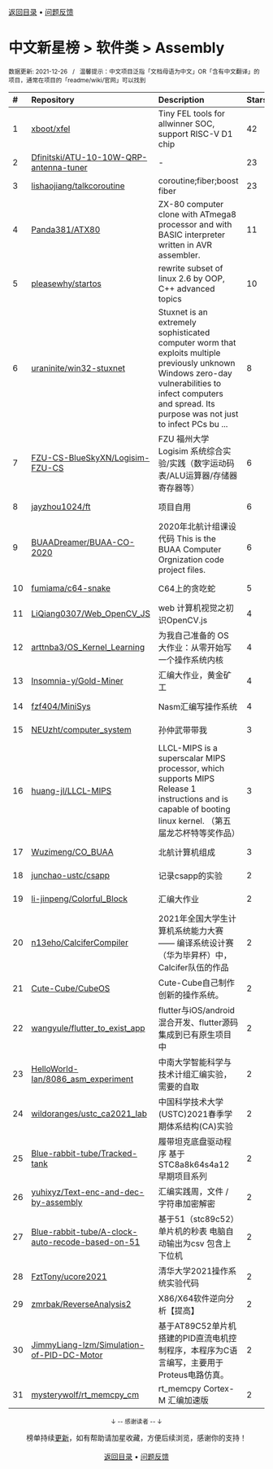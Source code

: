 <a href="https://github.com/kon9chunkit/GitHub-Chinese-Top-Charts#github中文排行榜">返回目录</a> • <a href="/content/docs/feedback.md">问题反馈</a>

# 中文新星榜 > 软件类 > Assembly
<sub>数据更新: 2021-12-26&nbsp;&nbsp;&nbsp;/&nbsp;&nbsp;&nbsp;温馨提示：中文项目泛指「文档母语为中文」OR「含有中文翻译」的项目，通常在项目的「readme/wiki/官网」可以找到</sub>

|#|Repository|Description|Stars|Updated|Created|
|:-|:-|:-|:-|:-|:-|
|1|[xboot/xfel](https://github.com/xboot/xfel)|Tiny FEL tools for allwinner SOC, support RISC-V D1 chip|42|2021-12-25|2021-05-25|
|2|[Dfinitski/ATU-10-10W-QRP-antenna-tuner](https://github.com/Dfinitski/ATU-10-10W-QRP-antenna-tuner)|-|23|2021-12-09|2021-05-06|
|3|[lishaojiang/talkcoroutine](https://github.com/lishaojiang/talkcoroutine)|coroutine;fiber;boost fiber|23|2021-08-03|2021-04-18|
|4|[Panda381/ATX80](https://github.com/Panda381/ATX80)|ZX-80 computer clone with ATmega8 processor and with BASIC interpreter written in AVR assembler.|11|2021-12-15|2021-12-15|
|5|[pleasewhy/startos](https://github.com/pleasewhy/startos)|rewrite subset of linux 2.6 by OOP, C++ advanced topics|10|2021-07-22|2021-05-26|
|6|[uraninite/win32-stuxnet](https://github.com/uraninite/win32-stuxnet)|Stuxnet is an extremely sophisticated computer worm that exploits multiple previously unknown Windows zero-day vulnerabilities to infect computers and spread. Its purpose was not just to infect PCs bu ...|8|2021-09-01|2021-03-16|
|7|[FZU-CS-BlueSkyXN/Logisim-FZU-CS](https://github.com/FZU-CS-BlueSkyXN/Logisim-FZU-CS)|FZU 福州大学 Logisim 系统综合实验/实践（数字运动码表/ALU运算器/存储器寄存器等）|6|2021-06-27|2021-05-09|
|8|[jayzhou1024/ft](https://github.com/jayzhou1024/ft)|项目自用|6|2021-09-30|2021-03-27|
|9|[BUAADreamer/BUAA-CO-2020](https://github.com/BUAADreamer/BUAA-CO-2020)|2020年北航计组课设代码 This is the BUAA Computer Orgnization code project files.|6|2021-11-27|2021-02-04|
|10|[fumiama/c64-snake](https://github.com/fumiama/c64-snake)|C64上的贪吃蛇|5|2021-10-18|2021-03-30|
|11|[LiQiang0307/Web_OpenCV_JS](https://github.com/LiQiang0307/Web_OpenCV_JS)|web 计算机视觉之初识OpenCV.js|4|2021-07-06|2021-07-06|
|12|[arttnba3/OS_Kernel_Learning](https://github.com/arttnba3/OS_Kernel_Learning)|为我自己准备的 OS 大作业：从零开始写一个操作系统内核|4|2021-06-08|2021-06-05|
|13|[Insomnia-y/Gold-Miner](https://github.com/Insomnia-y/Gold-Miner)|汇编大作业，黄金矿工|4|2021-06-17|2021-06-01|
|14|[fzf404/MiniSys](https://github.com/fzf404/MiniSys)|Nasm汇编写操作系统|4|2021-09-23|2021-01-06|
|15|[NEUzht/computer_system](https://github.com/NEUzht/computer_system)|孙仲武带带我|3|2021-12-20|2021-11-20|
|16|[huang-jl/LLCL-MIPS](https://github.com/huang-jl/LLCL-MIPS)|LLCL-MIPS is a superscalar MIPS processor, which supports MIPS Release 1 instructions and is capable of booting linux kernel. （第五届龙芯杯特等奖作品）|3|2021-09-25|2021-09-23|
|17|[Wuzimeng/CO_BUAA](https://github.com/Wuzimeng/CO_BUAA)|北航计算机组成|3|2021-09-22|2021-01-18|
|18|[junchao-ustc/csapp](https://github.com/junchao-ustc/csapp)|记录csapp的实验|2|2021-10-30|2021-10-16|
|19|[li-jinpeng/Colorful_Block](https://github.com/li-jinpeng/Colorful_Block)|汇编大作业|2|2021-11-10|2021-10-13|
|20|[n13eho/CalciferCompiler](https://github.com/n13eho/CalciferCompiler)|2021年全国大学生计算机系统能力大赛—— 编译系统设计赛（华为毕昇杯）中，Calcifer队伍的作品|2|2021-11-21|2021-09-09|
|21|[Cute-Cube/CubeOS](https://github.com/Cute-Cube/CubeOS)|Cute-Cube自己制作创新的操作系统。|2|2021-08-18|2021-07-27|
|22|[wangyule/flutter_to_exist_app](https://github.com/wangyule/flutter_to_exist_app)|flutter与iOS/android混合开发、flutter源码集成到已有原生项目中|2|2021-07-16|2021-07-11|
|23|[HelloWorld-Ian/8086_asm_experiment](https://github.com/HelloWorld-Ian/8086_asm_experiment)|中南大学智能科学与技术计组汇编实验，需要的自取|2|2021-07-10|2021-07-09|
|24|[wildoranges/ustc_ca2021_lab](https://github.com/wildoranges/ustc_ca2021_lab)|中国科学技术大学(USTC)2021春季学期体系结构(CA)实验|2|2021-07-05|2021-07-05|
|25|[Blue-rabbit-tube/Tracked-tank](https://github.com/Blue-rabbit-tube/Tracked-tank)|履带坦克底盘驱动程序  基于STC8a8k64s4a12  早期项目系列|2|2021-06-29|2021-06-29|
|26|[yuhixyz/Text-enc-and-dec-by-assembly](https://github.com/yuhixyz/Text-enc-and-dec-by-assembly)|汇编实践周，文件 / 字符串加密解密|2|2021-06-23|2021-06-15|
|27|[Blue-rabbit-tube/A-clock-auto-recode-based-on-51](https://github.com/Blue-rabbit-tube/A-clock-auto-recode-based-on-51)|基于51（stc89c52）单片机的秒表   电脑自动输出为csv   包含上下位机|2|2021-06-07|2021-06-07|
|28|[FztTony/ucore2021](https://github.com/FztTony/ucore2021)|清华大学2021操作系统实验代码|2|2021-06-05|2021-06-05|
|29|[zmrbak/ReverseAnalysis2](https://github.com/zmrbak/ReverseAnalysis2)|X86/X64软件逆向分析【提高】|2|2021-08-25|2021-05-16|
|30|[JimmyLiang-lzm/Simulation-of-PID-DC-Motor](https://github.com/JimmyLiang-lzm/Simulation-of-PID-DC-Motor)|基于AT89C52单片机搭建的PID直流电机控制程序，本程序为C语言编写，主要用于Proteus电路仿真。|2|2021-08-30|2021-01-31|
|31|[mysterywolf/rt_memcpy_cm](https://github.com/mysterywolf/rt_memcpy_cm)|rt_memcpy Cortex-M 汇编加速版|2|2021-12-08|2021-01-22|

<div align="center">
    <p><sub>↓ -- 感谢读者 -- ↓</sub></p>
    榜单持续<a href="/content/docs/milestone.md">更新</a>，如有帮助请加星收藏，方便后续浏览，感谢你的支持！
</div>

<br/>

<div align="center"><a href="https://github.com/kon9chunkit/GitHub-Chinese-Top-Charts#github中文排行榜">返回目录</a> • <a href="/content/docs/feedback.md">问题反馈</a></div>
